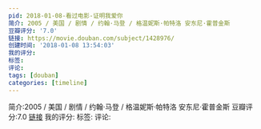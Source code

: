 ```yaml
---
pid: 2018-01-08-看过电影-证明我爱你
简介: 2005 / 美国 / 剧情 / 约翰·马登 / 格温妮斯·帕特洛 安东尼·霍普金斯
豆瓣评分: '7.0'
链接: https://movie.douban.com/subject/1428976/
创建时间: '2018-01-08 13:54:03'
我的评分:
标签:
评论:
tags: [douban]
categories: [timeline]
---
```

简介:2005 / 美国 / 剧情 / 约翰·马登 / 格温妮斯·帕特洛 安东尼·霍普金斯
豆瓣评分:7.0
[链接](https://movie.douban.com/subject/1428976/)
我的评分:
标签:
评论:
